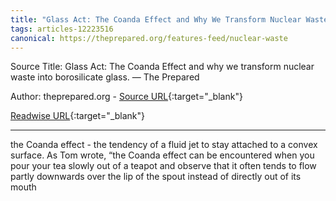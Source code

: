 ```yaml
---
title: "Glass Act: The Coanda Effect and Why We Transform Nuclear Waste Into Borosilicate Glass. — The Prepared (257349190)"
tags: articles-12223516
canonical: https://theprepared.org/features-feed/nuclear-waste
---
```


Source Title: Glass Act: The Coanda Effect and why we transform nuclear waste into borosilicate glass. — The Prepared

Author: theprepared.org - [Source URL](https://theprepared.org/features-feed/nuclear-waste){:target="_blank"}

[Readwise URL](https://readwise.io/open/257349190){:target="_blank"}

---

the Coanda effect - the tendency of a fluid jet to stay attached to a convex surface. As Tom wrote, “the Coanda effect can be encountered when you pour your tea slowly out of a teapot and observe that it often tends to flow partly downwards over the lip of the spout instead of directly out of its mouth
